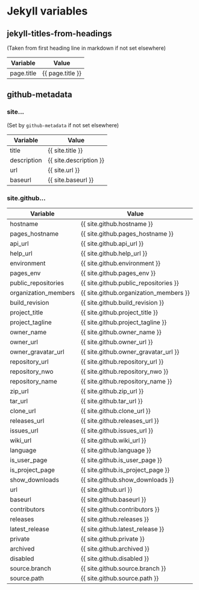 # Jekyll variables

## jekyll-titles-from-headings
(Taken from first heading line in markdown if not set elsewhere)

| Variable | Value |
| --- | --- |
| page.title | {{ page.title }} |

## github-metadata

### site...
(Set by `github-metadata` if not set elsewhere)

| Variable | Value |
| --- | --- |
| title | {{ site.title }} |
| description | {{ site.description }} |
| url | {{ site.url }} |
| baseurl | {{ site.baseurl }} |

### site.github...

| Variable | Value |
| --- | --- |
| hostname | {{ site.github.hostname }} |
| pages_hostname | {{ site.github.pages_hostname }} |
| api_url | {{ site.github.api_url }} |
| help_url | {{ site.github.help_url }} |
| environment | {{ site.github.environment }} |
| pages_env | {{ site.github.pages_env }} |
| public_repositories | {{ site.github.public_repositories }} |
| organization_members | {{ site.github.organization_members }} |
| build_revision | {{ site.github.build_revision }} |
| project_title | {{ site.github.project_title }} |
| project_tagline | {{ site.github.project_tagline }} |
| owner_name | {{ site.github.owner_name }} |
| owner_url | {{ site.github.owner_url }} |
| owner_gravatar_url | {{ site.github.owner_gravatar_url }} |
| repository_url | {{ site.github.repository_url }} |
| repository_nwo | {{ site.github.repository_nwo }} |
| repository_name | {{ site.github.repository_name }} |
| zip_url | {{ site.github.zip_url }} |
| tar_url | {{ site.github.tar_url }} |
| clone_url | {{ site.github.clone_url }} |
| releases_url | {{ site.github.releases_url }} |
| issues_url | {{ site.github.issues_url }} |
| wiki_url | {{ site.github.wiki_url }} |
| language | {{ site.github.language }} |
| is_user_page | {{ site.github.is_user_page }} |
| is_project_page | {{ site.github.is_project_page }} |
| show_downloads | {{ site.github.show_downloads }} |
| url | {{ site.github.url }} |
| baseurl | {{ site.github.baseurl }} |
| contributors | {{ site.github.contributors }} |
| releases | {{ site.github.releases }} |
| latest_release | {{ site.github.latest_release }} |
| private | {{ site.github.private }} |
| archived | {{ site.github.archived }} |
| disabled | {{ site.github.disabled }} |
| source.branch | {{ site.github.source.branch }} |
| source.path | {{ site.github.source.path }} |